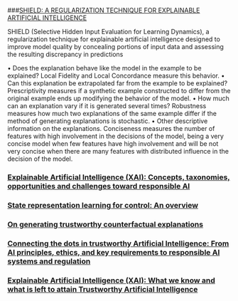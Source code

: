 ###[SHIELD: A REGULARIZATION TECHNIQUE FOR EXPLAINABLE ARTIFICIAL INTELLIGENCE](https://arxiv.org/pdf/2404.02611)

SHIELD (Selective Hidden Input Evaluation for Learning Dynamics), a
regularization technique for explainable artificial intelligence designed to improve model quality by
concealing portions of input data and assessing the resulting discrepancy in predictions


• Does the explanation behave like the model in the example to be explained? Local Fidelity and Local
Concordance measure this behavior.
• Can this explanation be extrapolated far from the example to be explained? Prescriptivity measures if a
synthetic example constructed to differ from the original example ends up modifying the behavior of the
model.
• How much can an explanation vary if it is generated several times? Robustness measures how much two
explanations of the same example differ if the method of generating explanations is stochastic.
• Other descriptive information on the explanations. Conciseness measures the number of features with high
involvement in the decisions of the model, being a very concise model when few features have high involvement
and will be not very concise when there are many features with distributed influence in the decision of the
model.

### [Explainable Artificial Intelligence (XAI): Concepts, taxonomies, opportunities and challenges toward responsible AI](https://pdf.sciencedirectassets.com/272144/1-s2.0-S1566253519X0007X/1-s2.0-S1566253519308103/main.pdf?X-Amz-Security-Token=IQoJb3JpZ2luX2VjED0aCXVzLWVhc3QtMSJGMEQCIB%2F70C97bZVLrL7OjKjZZsZSbCvvHFN4rQqVIUF71E9eAiBw1no2hSJ9%2FZ68Tx9pTKZsabGM6Sg4gZWUmwg9eIfd0Sq8BQim%2F%2F%2F%2F%2F%2F%2F%2F%2F%2F8BEAUaDDA1OTAwMzU0Njg2NSIMqpSTu8NqaeHsHmI%2FKpAFhu4eXef%2BxqIb%2FRBQrTr8fUrPejNVAmGENZeihAaILTJXtkhkGBd740x9orNRQCPd%2FxhOxI0uUfln4RMcP0VbY0xLIHCr5q%2Brm2Wg5tqJIJkJUxdaJr4tE5sAIKkdMTD%2Fu2jwcv11EjuPEeXXlmjsU7zKMZu9rdtPzRGx80EV4d0Kdc3vTcqT42Yb2vO%2F7SU6XQnCHzWvxkk74NkIInca%2FCvjIbJKOhlatssFlQlX2KLPIfCMKiyBybo1coLUfGzqKD5DrTq5EiSKKtBoGm%2FvRt4e3MZUQkDpyYNfbBOJgtkKb8q08mgsksDo6lWopcZZH9eNjiDXEzrtMO95N7fHEGI83mikEOLRCCmaEBr6IWYSIeJZKjYRTKV2GfsL7m720ftMs0LkeG6FVijID40Mtz85S94ropAH9bEjBGJCDmMntU1W%2BAMSJ7nSWqgsxdPfe3a3js1RWtLKAzBiZBpqLig0Oou%2B3NveTPojTbkKdDwFxSHH62z4sJkY4FtmGQxvmuf7af%2FdS37mm99dLZ5VZUkvdMw39LkNFnajFKlWBHBqYpDf3L39atINu6Zw2wIT1a3o3ju8891i%2FfGghrjccC8xdaNM7XkAodmD5MgWD3brI00ZgFABNsX2e5gu6KN0GaGOUdviGYYggBg056u8dhvNSvy23U4FCV6epUJ6j7a1tzu59afzPm%2BwIngpcS8ZhnN1AjaU6uvDK2bHRZ8bjg%2BWnZ%2Bb3IAxsee84mQtJHPh7MIKz%2FN39gz2sEEpWrgM8ebZnjo0lOXJQENFXFhPGDb12Oi4%2FghQv0IR8Xn773JIkc3enWpSZgU84flANpSdUjjZVGi1ttZRpkRrDGxguHn7Ll9MiV3EhPMip6bmQNAwxt%2BSsgY6sgFkU5cANbxvoqWJcVV%2BwOUa%2FtCqKrTP9tgU8%2FZtNQ4pmD94TLUCVEUNRlQrhsqWWc%2FICHHYksNPbZ5KYS1oZ0fp3aOwU7jxpVVkAXrPXNNbTC%2B8y9qZ8tT5QmZyLCZmS0kunk6FlFAiw%2FjNx3CgSiicmU3mxdw7kpPXmxLQl5jvQGuuanxc0QUDLFYvY%2Fl7L7Zb9ijdShMN9iBorcSB0eyrwVAWbRsB%2F9xEW2I9qR4Ott2I&X-Amz-Algorithm=AWS4-HMAC-SHA256&X-Amz-Date=20240515T143829Z&X-Amz-SignedHeaders=host&X-Amz-Expires=300&X-Amz-Credential=ASIAQ3PHCVTY6TIB7UJV%2F20240515%2Fus-east-1%2Fs3%2Faws4_request&X-Amz-Signature=65c6352c543bf11cc8b571dd305226d9d888309d837c2df0c066307270479ba1&hash=5c18f22dd36bf1cd54d162802dd95b4bc7ff037e880760cdadcafd7d8c8db9db&host=68042c943591013ac2b2430a89b270f6af2c76d8dfd086a07176afe7c76c2c61&pii=S1566253519308103&tid=spdf-998b3cdb-83ba-4bf3-8ea5-8e5705b3d4c3&sid=b7e739c520beb947e05815f003f2891ace4fgxrqb&type=client&tsoh=d3d3LnNjaWVuY2VkaXJlY3QuY29t&ua=02015b5f515307015703&rr=8843df3b2fec9250&cc=de)

### [State representation learning for control: An overview](https://pdf.sciencedirectassets.com/271125/1-s2.0-S0893608018X00094/1-s2.0-S0893608018302053/main.pdf?X-Amz-Security-Token=IQoJb3JpZ2luX2VjED8aCXVzLWVhc3QtMSJHMEUCIQDpQhXrDOn%2FhJt%2B9D1p%2B14OkAfxhJgjwmxMdViAgsjijQIgShtAeNzUvManN94sMboc2kAze4qncRR3eip1toLhCtgquwUIqP%2F%2F%2F%2F%2F%2F%2F%2F%2F%2FARAFGgwwNTkwMDM1NDY4NjUiDFH%2Breuk%2BcERr7RCtSqPBXVg3H2H7SmmP97UdkDZY%2BcLbb4NFucTnMDNDyNGNYmQ0IwAEUH9kgRlQFVr932smtenaRmQHp0%2FRLsH6UlXTnppJe%2BlSDb1ojtZzUrrCmReXVDgF%2BpNxalLKEC%2BZbyPiggvHsWlo%2Fio7nhaMsuxUlRbGSs03fj79tT0629luyHCrUNKaTrrtPC%2BIoLa7ZzGiwDDJodvlPqbbsYi3NmUzY5iht5YeAuXxms4SGoGOgv7NdZEBu9H0TB7k5ez7SzAWsTNQrShae%2FuLIgSa%2F0fCKAF%2BjKxJlvYT1kJ0eDjitaH9JCnpAbVIax8CQMEjs0n1Ts%2BY1hSdkFbMAcBPDpsXo5eD368hz9aSnaXdvAiZYzYfeSkxoLRm0uKsWN24Rv9Ts6oeBpFQ2fd9El2TVdrEE5pzoZhfv06AHiyoNfjquC2NvNowL2FeXBIl0sTA%2BXZictG68M9TOJHAKSaNDS%2BnhIxO3zYZwPG%2FJWvjICqExYQpf6a5PmJKLhEYiLyNLAk%2FBMXqFiQbsZz4Bjd%2FBTAQ5eP%2BpmgSjIg3tv0pduBZUW5Qkt3KpqrXMV%2Blp8AQQzbERkJQpzsDcXJ745nT8Q8dEGpye4Os%2FUtlBxsYnfMvIFqHvuP6%2FF4OzAdmdc4gW7p4p5IQL2fFu1Ui4MAv3gmaS6LSR1wQPXFY5o9h2hF%2F9qB5XXKZZmu6DPckEwMXls%2FQCcrZ2Zg7QxteIXxHiVM4o%2B8OrvDRCGO6ATe7VIgZP5QgvRAa2qTrPOcgG6GU0ra0ncssFZMnvIAU3PkY%2Bo5WOsolg8gjloLlVDVy%2BtpNgkknuTmPw78CXD7IuyYcNW85Auz9TDXb%2F6n4GqfymCOieTMC2y9pPLCmhGGqxNq7DswjoyTsgY6sQEjSwT8R6wMXHHrjxeEdsx6Z4BGUO4RUyZ1TTUNwBMBTWlyWenp1kh9qaiH9OUxrvkgFMG50Ox5Qd3qAm3DV7RBC5FkCt5dIB%2FFjGoorHnUOzvWlp6DQC8iYssZMTwVc09go%2Bm%2BR3QXc6my0ZjlorbdVT6Mo3II%2F5xVqt1EQj8Li5g0dkk4AxEB03u8yQmmdJUPB8eEXgxWZozqCeSv7fUkADpKhEXPDIbMBm7G9kM%2BZG0%3D&X-Amz-Algorithm=AWS4-HMAC-SHA256&X-Amz-Date=20240515T143833Z&X-Amz-SignedHeaders=host&X-Amz-Expires=300&X-Amz-Credential=ASIAQ3PHCVTY2CHYNH2Q%2F20240515%2Fus-east-1%2Fs3%2Faws4_request&X-Amz-Signature=44bdc19326969a864cae2ac08a2293fe65008560747043ee969d15bb0bd17eb1&hash=4d39066005f67893d44d75383dcd6a65280789ce9f59ee0a5efec1abf4b6260b&host=68042c943591013ac2b2430a89b270f6af2c76d8dfd086a07176afe7c76c2c61&pii=S0893608018302053&tid=spdf-da65ac45-6f84-49c5-8c92-ccf624a789a8&sid=b7e739c520beb947e05815f003f2891ace4fgxrqb&type=client&tsoh=d3d3LnNjaWVuY2VkaXJlY3QuY29t&ua=02015b5f515307015155&rr=8843df54cc379250&cc=de)

### [On generating trustworthy counterfactual explanations]()

### [Connecting the dots in trustworthy Artificial Intelligence: From AI principles, ethics, and key requirements to responsible AI systems and regulation]()

### [Explainable Artificial Intelligence (XAI): What we know and what is left to attain Trustworthy Artificial Intelligence]()
